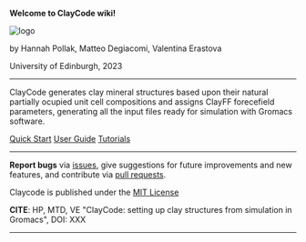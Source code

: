 **Welcome to ClayCode wiki!**

![logo](https://github.com/Erastova-group/ClayCode/edit/master/assets/ClayCode_Logo1.png?raw=true)

by Hannah Pollak, Matteo Degiacomi, Valentina Erastova

University of Edinburgh, 2023

***

ClayCode generates clay mineral structures based upon their natural partially ocupied unit cell compositions and assigns ClayFF forecefield parameters, generating all the input files ready for simulation with Gromacs software.

[Quick Start]: start.md
[User Guide]: userguide.md
[Tutorials]: tutorial.md

<div class="text-center">
<a href="quick-start/" class="btn btn-primary" role="button">Quick Start</a>
<a href="user-guide/" class="btn btn-primary" role="button">User Guide</a>
<a href="tutorials/" class="btn btn-primary" role="button">Tutorials</a>
</div>




***

**Report bugs** via [issues](https://github.com/Erastova-group/ClayCode/issues),
give suggestions for future improvements and new features,
and contribute via [pull requests](https://github.com/Erastova-group/ClayCode/pulls).


Claycode is published under the [MIT License](https://github.com/Erastova-group/ClayCode/blob/main/LICENSE.txt)


**CITE**: HP, MTD, VE "ClayCode: setting up clay structures from simulation in Gromacs", DOI: XXX

***
